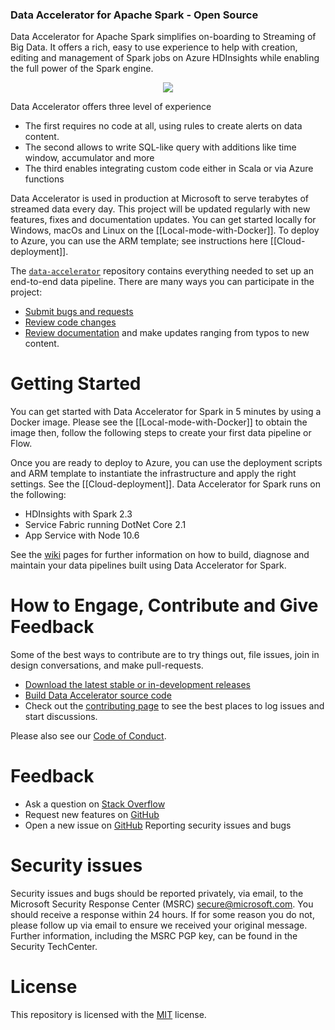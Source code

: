 ### Data Accelerator for Apache Spark - Open Source
Data Accelerator for Apache Spark simplifies on-boarding to Streaming of Big Data.  It offers a rich, easy to use experience to help with creation, editing and management of Spark jobs on Azure HDInsights while enabling the full power of the Spark engine. 
<p align="center"><img style="float: center;" src="https://github.com/Microsoft/data-accelerator/wiki/tutorials/images/readme2.png"></p>

Data Accelerator offers three level of experience
 - The first requires no code at all, using rules to create alerts on data content.  
 - The second allows to write SQL-like query with additions like time window, accumulator and more
 - The third enables integrating custom code either in Scala or via Azure functions

Data Accelerator is used in production at Microsoft to serve terabytes of streamed data every day. This project will be updated regularly with new features, fixes and documentation updates.  You can get started locally for Windows, macOs and Linux on the [[Local-mode-with-Docker]].  To deploy to Azure, you can use the ARM template; see instructions here [[Cloud-deployment]].

The [`data-accelerator`](https://github.com/Microsoft/data-accelerator/) repository contains everything needed to set up an end-to-end data pipeline.  There are many ways you can participate in the project:
 - [Submit bugs and requests](https://github.com/Microsoft/data-accelerator/issues)
 - [Review code changes](https://github.com/microsoft/data-accelerator/pulls)
 - [Review documentation](wiki) and make updates ranging from typos to new content.

# Getting Started

You can get started with Data Accelerator for Spark in 5 minutes by using a Docker image.  Please see the [[Local-mode-with-Docker]] to obtain the image then, follow the following steps to create your first data pipeline or Flow.<br/>

Once you are ready to deploy to Azure, you can use the deployment scripts and ARM template to instantiate the infrastructure and apply the right settings.  See the [[Cloud-deployment]].  Data Accelerator for Spark runs on the following:
 - HDInsights with Spark 2.3
 - Service Fabric running DotNet Core 2.1
 - App Service with Node 10.6

See the [wiki](https://github.com/Microsoft/data-accelerator/wiki) pages for further information on how to build, diagnose and maintain your data pipelines built using Data Accelerator for Spark.

# How to Engage, Contribute and Give Feedback
Some of the best ways to contribute are to try things out, file issues, join in design conversations, and make pull-requests.

* [Download the latest stable or in-development releases](download)
* [Build Data Accelerator source code](CONTRIBUTING.md#build-and-run)
* Check out the [contributing page](CONTRIBUTING.md) to see the best places to log issues and start discussions.

Please also see our [Code of Conduct](CODE_OF_CONDUCT.md).

# Feedback

 - Ask a question on [Stack Overflow](https://stackoverflow.com/questions/tagged/data-accelerator)
 - Request new features on [GitHub](CONTRIBUTING.md)
 - Open a new issue on [GitHub](https://github.com/Microsoft/data-accelerator/issues)
Reporting security issues and bugs

# Security issues
Security issues and bugs should be reported privately, via email, to the Microsoft Security Response Center (MSRC) secure@microsoft.com. You should receive a response within 24 hours. If for some reason you do not, please follow up via email to ensure we received your original message. Further information, including the MSRC PGP key, can be found in the Security TechCenter.

# License
This repository is licensed with the [MIT](LICENSE) license.